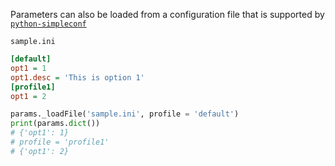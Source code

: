 Parameters can also be loaded from a configuration file that is supported by [`python-simpleconf`][17]

`sample.ini`
```ini
[default]
opt1 = 1
opt1.desc = 'This is option 1'
[profile1]
opt1 = 2
```
```python
params._loadFile('sample.ini', profile = 'default')
print(params.dict())
# {'opt1': 1}
# profile = 'profile1'
# {'opt1': 2}
```

[17]: https://github.com/pwwang/simpleconf